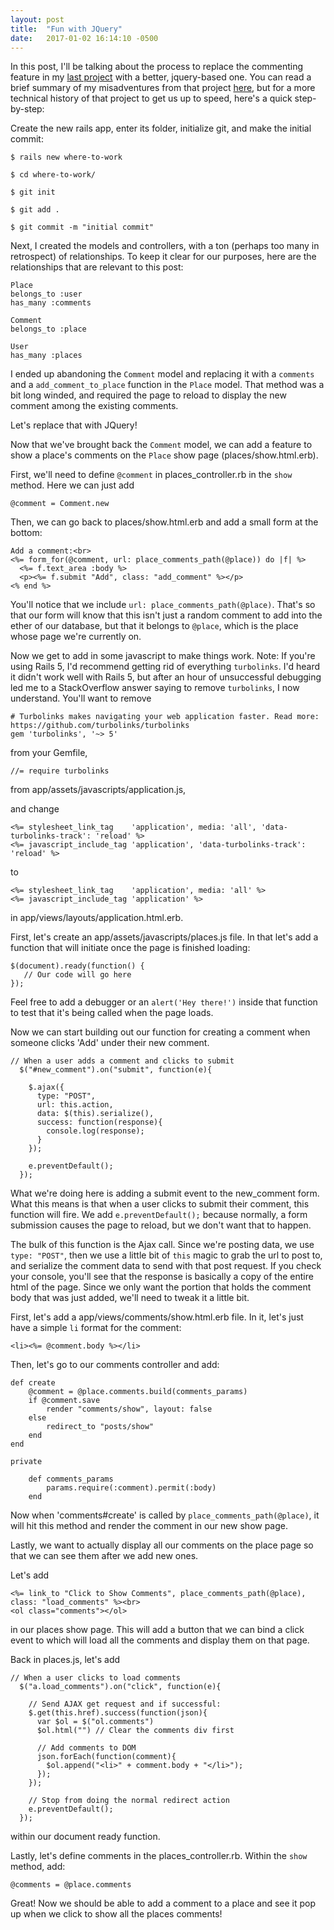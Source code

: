 ```yaml
---
layout: post
title:  "Fun with JQuery"
date:   2017-01-02 16:14:10 -0500
---
```



In this post, I'll be talking about the process to replace the commenting feature in my [last project](https://github.com/KerryAlsace/where-to-work) with a better, jquery-based one. You can read a brief summary of my misadventures from that project [here](https://kerryalsace.github.io/2016/11/05/developing_with_user_requirements_in_mind/), but for a more technical history of that project to get us up to speed, here's a quick step-by-step:

Create the new rails app, enter its folder, initialize git, and make the initial commit:
```
$ rails new where-to-work
```
```
$ cd where-to-work/
```
```
$ git init
```
```
$ git add .
```
```
$ git commit -m "initial commit"
```

Next, I created the models and controllers, with a ton (perhaps too many in retrospect) of relationships. To keep it clear for our purposes, here are the relationships that are relevant to this post:

```
Place
belongs_to :user
has_many :comments
```

```
Comment
belongs_to :place
```

```
User
has_many :places
```

I ended up abandoning the `Comment` model and replacing it with a `comments` and a `add_comment_to_place` function in the `Place` model. That method was a bit long winded, and required the page to reload to display the new comment among the existing comments.

Let's replace that with JQuery!

Now that we've brought back the `Comment` model, we can add a feature to show a place's comments on the `Place` show page (places/show.html.erb).

First, we'll need to define `@comment` in places_controller.rb in the `show` method. Here we can just add
```
@comment = Comment.new
```

Then, we can go back to places/show.html.erb and add a small form at the bottom:

```
Add a comment:<br>
<%= form_for(@comment, url: place_comments_path(@place)) do |f| %>
  <%= f.text_area :body %>
  <p><%= f.submit "Add", class: "add_comment" %></p>
<% end %>
```

You'll notice that we include `url: place_comments_path(@place)`. That's so that our form will know that this isn't just a random comment to add into the ether of our database, but that it belongs to `@place`, which is the place whose page we're currently on.

Now we get to add in some javascript to make things work. Note: If you're using Rails 5, I'd recommend getting rid of everything `turbolinks`. I'd heard it didn't work well with Rails 5, but after an hour of unsuccessful debugging led me to a StackOverflow answer saying to remove `turbolinks`, I now understand. You'll want to remove 

```
# Turbolinks makes navigating your web application faster. Read more: https://github.com/turbolinks/turbolinks
gem 'turbolinks', '~> 5'
```
from your Gemfile,

```
//= require turbolinks
```

from app/assets/javascripts/application.js, 

and change

```
<%= stylesheet_link_tag    'application', media: 'all', 'data-turbolinks-track': 'reload' %>
<%= javascript_include_tag 'application', 'data-turbolinks-track': 'reload' %>
```

to

```
<%= stylesheet_link_tag    'application', media: 'all' %>
<%= javascript_include_tag 'application' %>
```

in app/views/layouts/application.html.erb.

First, let's create an app/assets/javascripts/places.js file. In that let's add a function that will initiate once the page is finished loading:

```
$(document).ready(function() {
   // Our code will go here
});
```

Feel free to add a debugger or an `alert('Hey there!')` inside that function to test that it's being called when the page loads.

Now we can start building out our function for creating a comment when someone clicks 'Add' under their new comment.

```
// When a user adds a comment and clicks to submit
  $("#new_comment").on("submit", function(e){

    $.ajax({
      type: "POST",
      url: this.action,
      data: $(this).serialize(),
      success: function(response){
        console.log(response);
      }
    });

    e.preventDefault();
  });
```

What we're doing here is adding a submit event to the new_comment form. What this means is that when a user clicks to submit their comment, this function will fire. We add `e.preventDefault();` because normally, a form submission causes the page to reload, but we don't want that to happen.

The bulk of this function is the Ajax call. Since we're posting data, we use `type: "POST"`, then we use a little bit of `this` magic to grab the url to post to, and serialize the comment data to send with that post request. If you check your console, you'll see that the response is basically a copy of the entire html of the page. Since we only want the portion that holds the comment body that was just added, we'll need to tweak it a little bit.

First, let's add a app/views/comments/show.html.erb file. In it, let's just have a simple `li` format for the comment:

```
<li><%= @comment.body %></li>
```

Then, let's go to our comments controller and add:

```
def create
	@comment = @place.comments.build(comments_params)
	if @comment.save
		render "comments/show", layout: false
	else
		redirect_to "posts/show"
	end
end

private

	def comments_params
		params.require(:comment).permit(:body)
	end
```

Now when 'comments#create' is called by `place_comments_path(@place)`, it will hit this method and render the comment in our new show page.

Lastly, we want to actually display all our comments on the place page so that we can see them after we add new ones.

Let's add

```
<%= link_to "Click to Show Comments", place_comments_path(@place), class: "load_comments" %><br>
<ol class="comments"></ol>
```

in our places show page. This will add a button that we can bind a click event to which will load all the comments and display them on that page.

Back in places.js, let's add 

```
// When a user clicks to load comments
  $("a.load_comments").on("click", function(e){

    // Send AJAX get request and if successful:
    $.get(this.href).success(function(json){
      var $ol = $("ol.comments")
      $ol.html("") // Clear the comments div first

      // Add comments to DOM
      json.forEach(function(comment){
        $ol.append("<li>" + comment.body + "</li>");
      });
    });

    // Stop from doing the normal redirect action
    e.preventDefault();
  });
```

within our document ready function.

Lastly, let's define comments in the places_controller.rb. Within the `show` method, add:

```
@comments = @place.comments
```

Great! Now we should be able to add a comment to a place and see it pop up when we click to show all the places comments!
